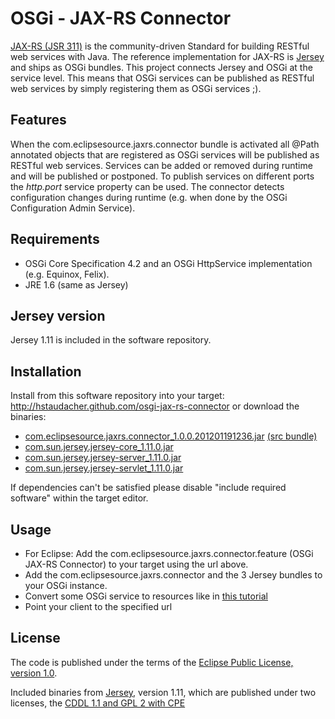 OSGi - JAX-RS Connector
======================================

[JAX-RS (JSR 311)](http://jsr311.java.net/) is the community-driven Standard for 
building RESTful web services with Java. The reference implementation for JAX-RS is 
[Jersey](http://jersey.java.net/) and ships as OSGi bundles. This project connects 
Jersey and OSGi at the service level. This means that OSGi services can be published as 
RESTful web services by simply registering them as OSGi services ;).

Features
--------

When the com.eclipsesource.jaxrs.connector bundle is activated all @Path annotated
objects that are registered as OSGi services will be published as RESTful web services.
Services can be added or removed during runtime and will be published or postponed.
To publish services on different ports the *http.port* service property can be used.
The connector detects configuration changes during runtime (e.g. when done by the 
OSGi Configuration Admin Service).

Requirements
------------

* OSGi Core Specification 4.2 and an OSGi HttpService implementation (e.g. Equinox, Felix).
* JRE 1.6 (same as Jersey)

Jersey version
--------------

Jersey 1.11 is included in the software repository.

Installation
------------

Install from this software repository into your target: http://hstaudacher.github.com/osgi-jax-rs-connector 
or download the binaries:

* [com.eclipsesource.jaxrs.connector_1.0.0.201201191236.jar](http://hstaudacher.github.com/osgi-jax-rs-connector/plugins/com.eclipsesource.jaxrs.connector_1.0.0.201201191236.jar) [(src bundle)](http://hstaudacher.github.com/osgi-jax-rs-connector/plugins/com.eclipsesource.jaxrs.connector.source_1.0.0.201201191236.jar)
* [com.sun.jersey.jersey-core_1.11.0.jar](http://hstaudacher.github.com/osgi-jax-rs-connector/plugins/com.sun.jersey.jersey-core_1.11.0.jar)  
* [com.sun.jersey.jersey-server_1.11.0.jar](http://hstaudacher.github.com/osgi-jax-rs-connector/plugins/com.sun.jersey.jersey-server_1.11.0.jar)
* [com.sun.jersey.jersey-servlet_1.11.0.jar](http://hstaudacher.github.com/osgi-jax-rs-connector/plugins/com.sun.jersey.jersey-servlet_1.11.0.jar)  

If dependencies can't be satisfied please disable "include required software" within the target editor.

Usage
-----

* For Eclipse: Add the com.eclipsesource.jaxrs.connector.feature (OSGi JAX-RS Connector) to your target using the url above.
* Add the com.eclipsesource.jaxrs.connector and the 3 Jersey bundles to your OSGi instance.
* Convert some OSGi service to resources like in [this tutorial](http://jersey.java.net/nonav/documentation/latest/getting-started.html#d4e45)
* Point your client to the specified url

License
-------

The code is published under the terms of the [Eclipse Public License, version 1.0](http://www.eclipse.org/legal/epl-v10.html).

Included binaries from [Jersey](http://jersey.java.net/), version 1.11, which are published under two licenses, the [CDDL 1.1 and GPL 2 with CPE](http://glassfish.java.net/public/CDDL+GPL_1_1.html)
